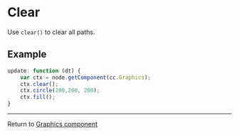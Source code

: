 # Clear

Use `clear()` to clear all paths.

## Example

```javascript
update: function (dt) {
    var ctx = node.getComponent(cc.Graphics);
    ctx.clear();
    ctx.circle(200,200, 200);
    ctx.fill();
}
```

<hr>

Return to [Graphics component](index.md)

